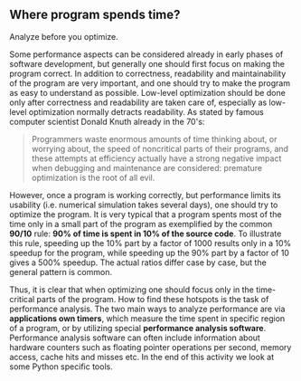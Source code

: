 <!-- Title: Where program spends time? -->

<!-- Short description:

Before a program can be optimized, one needs to find out the bottlenecks.
In this article we discuss some general principles when analysing performance.

-->

## Where program spends time?

Analyze before you optimize.

Some performance aspects can be considered already in early phases of
software development, but generally one should first focus on making the
program correct. In addition to correctness, readability and maintainability
of the program are very important, and one should try to make the program as
easy to understand as possible. Low-level optimization should be done only
after correctness and readability are taken care of, especially as low-level
optimization normally detracts readability. As stated by famous computer
scientist Donald Knuth already in the 70's:

> Programmers waste enormous amounts of time thinking about, or worrying about,
> the speed of noncritical parts of their programs, and these attempts at
> efficiency actually have a strong negative impact when debugging and
> maintenance are considered: premature optimization is the root of all evil.

However, once a program is working correctly, but performance limits its
usability (i.e. numerical simulation takes several days), one should try to
optimize the program. It is very typical that a program spents most of the
time only in a small part of the program as exemplified by the common
**90/10** rule: **90% of time is spent in 10% of the source code**. To
illustrate this rule, speeding up the 10% part by a factor of 1000 results
only in a 10% speedup for the program, while speeding up the 90% part by a
factor of 10 gives a 500% speedup. The actual ratios differ case by case, but
the general pattern is common.

Thus, it is clear that when optimizing one should focus only in the
time-critical parts of the program. How to find these hotspots is the task of
performance analysis. The two main ways to analyze performance are via
**applications own timers**, which measure the time spent in specific region
of a program, or by utilizing special **performance analysis software**.
Performance analysis software can often include information about hardware
counters such as floating pointer operations per second, memory access, cache
hits and misses etc. In the end of this activity we look at some Python
specific tools.
